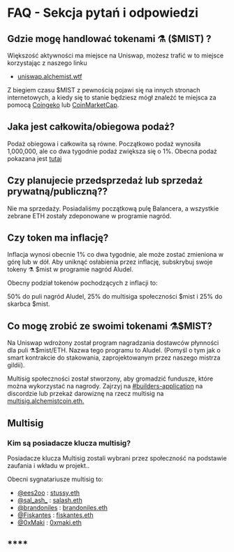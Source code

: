 # FAQ - Sekcja pytań i odpowiedzi

## **Gdzie mogę handlować tokenami  ⚗️ \($MIST\) ?**

Większość aktywności ma miejsce na Uniswap, możesz trafić w to miejsce korzystając z naszego linku

* [uniswap.alchemist.wtf](http://uniswap.alchemist.wtf)

Z biegiem czasu $MIST z pewnością pojawi się na innych stronach internetowych, a kiedy się to stanie będziesz mógł znaleźć te miejsca za pomocą [Coingeko](https://www.coingecko.com/en/coins/alchemist) lub [CoinMarketCap](https://coinmarketcap.com/currencies/alchemist/).

## **Jaka jest całkowita/obiegowa podaż?**

Podaż obiegowa i całkowita są równe. Początkowo podaż wynosiła 1,000,000, ale co dwa tygodnie podaż zwiększa się o 1%. Obecna podaż pokazana jest [tutaj](https://etherscan.io/token/0x88acdd2a6425c3faae4bc9650fd7e27e0bebb7ab)

## **Czy planujecie przedsprzedaż lub sprzedaż prywatną/publiczną??**

Nie ma sprzedaży. Posiadaliśmy początkową pulę Balancera, a wszystkie zebrane ETH zostały zdeponowane w programie nagród.

## **Czy token ma inflację?**

Inflacja wynosi obecnie 1% co dwa tygodnie, ale może zostać zmieniona w górę lub w dół. Aby uniknąć osłabienia przez inflację, subskrybuj swoje tokeny ⚗️ $mist w programie nagród Aludel.

Obecny podział tokenów pochodzących z inflacji to:

50% do puli nagród Aludel, 25% do multisiga społeczności $mist i 25% do skarbca $mist.

## **Co mogę zrobić ze swoimi tokenami ⚗️$MIST?**

Na Uniswap wdrożony został program nagradzania dostawców płynności dla puli ⚗️$mist/ETH. Nazwa tego programu to Aludel. \(Pomyśl o tym jak o smart kontrakcie do stakowania, zaprojektowanym przez naszego mistrza gildii\).

Multisig społeczności został stworzony, aby gromadzić fundusze, które można wykorzystać na nagrody. Zajrzyj na [\#builders-application](https://discord.gg/92hQDCw25u) na discordzie lub przekaż darowiznę na rzecz multisig na [multisig.alchemistcoin.eth.](https://etherscan.io/address/multisig.alchemistcoin.eth)

## **Multisig**

### **Kim są posiadacze klucza multisig?**

Posiadacze klucza Multisig zostali wybrani przez społeczność na podstawie zaufania i wkładu w projekt..

Obecni sygnatariusze multisig to:

* [@ees2oo](https://twitter.com/ees2oo) : [stussy.eth](https://etherscan.io/address/stussy.eth)
* [@sal\_ash\_](https://twitter.com/sal_ash_) : [salash.eth](https://etherscan.io/address/salash.eth)
* [@brandoniles](https://twitter.com/brandoniles) : [brandoniles.eth](https://etherscan.io/address/brandoniles.eth)
* [@Fiskantes](https://twitter.com/Fiskantes) : [fiskantes.eth](https://etherscan.io/address/fiskantes.eth)
* [@0xMaki](https://twitter.com/0xMaki) : [0xmaki.eth](https://etherscan.io/address/0xmaki.eth)

## \*\*\*\*



